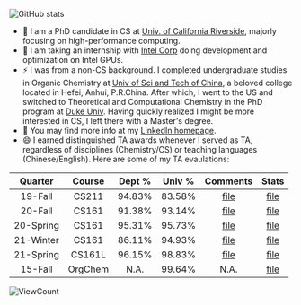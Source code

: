 ![GitHub stats](https://github-readme-stats.vercel.app/api?username=yzhaiustc&include_all_commits=true&count_private=true&show_icons=true&locale=en)  
- 🔭 I am a PhD candidate in CS at [Univ. of California Riverside](https://www.ucr.edu/), majorly focusing on high-performance computing.
- 🌱 I am taking an internship with [Intel Corp](https://www.intel.com/content/www/us/en/homepage.html) doing development and optimization on Intel GPUs.
- ⚡ I was from a non-CS background. I completed undergraduate studies in Organic Chemistry at [Univ of Sci and Tech of China](https://en.ustc.edu.cn/), a beloved college located in Hefei, Anhui, P.R.China. After which, I went to the US and switched to Theoretical and Computational Chemistry in the PhD program at [Duke Univ](https://duke.edu/). Having quickly realized I might be more interested in CS, I left there with a Master's degree.
- 💬 You may find more info at my [LinkedIn homepage](https://www.linkedin.com/in/yujia-zhai-ustc/).
- 😄 I earned distinguished TA awards whenever I served as TA, regardless of disciplines (Chemistry/CS) or teaching languages (Chinese/English). Here are some of my TA evaulations:

|  Quarter  |  Course | Dept % | Univ % |                                   Comments                                   |                                   Stats                                   |
|:---------:|:-------:|:------:|:------:|:----------------------------------------------------------------------------:|:-------------------------------------------------------------------------:|
|  19-Fall  |  CS211  | 94.83% | 83.58% |   [file](https://www.cs.ucr.edu/~yzhai015/TA_eval/CS211_19Fall_comment.pdf)  |   [file](https://www.cs.ucr.edu/~yzhai015/TA_eval/CS211_19Fall_stat.pdf)  |
|  20-Fall  |  CS161  | 91.38% | 93.14% |   [file](https://www.cs.ucr.edu/~yzhai015/TA_eval/CS161_20Fall_comment.pdf)  |   [file](https://www.cs.ucr.edu/~yzhai015/TA_eval/CS161_20Fall_stat.pdf)  |
| 20-Spring |  CS161  | 95.31% | 95.73% |  [file](https://www.cs.ucr.edu/~yzhai015/TA_eval/CS161_20Spring_comment.pdf) |  [file](https://www.cs.ucr.edu/~yzhai015/TA_eval/CS161_20Spring_stat.pdf) |
| 21-Winter |  CS161  | 86.11% | 94.93% |  [file](https://www.cs.ucr.edu/~yzhai015/TA_eval/CS161_21Winter_comment.pdf) |  [file](https://www.cs.ucr.edu/~yzhai015/TA_eval/CS161_21Winter_stat.pdf) |
| 21-Spring |  CS161L | 96.15% | 98.83% | [file](https://www.cs.ucr.edu/~yzhai015/TA_eval/CS161L_21Spring_comment.pdf) | [file](https://www.cs.ucr.edu/~yzhai015/TA_eval/CS161L_21Spring_stat.pdf) |
|  15-Fall  | OrgChem |  N.A.  | 99.64% |                                     N.A.                                     |    [file](https://www.cs.ucr.edu/~yzhai015/TA_eval/ustc_chem_eval.jpg)    |

![ViewCount](https://komarev.com/ghpvc/?username=yzhaiustc)
